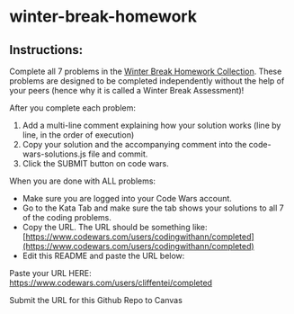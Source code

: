 # winter-break-homework

## Instructions:

Complete all 7 problems in the [Winter Break Homework Collection](https://www.codewars.com/collections/winter-break-homework). These problems are designed to be completed independently without the help of your peers (hence why it is called a Winter Break Assessment)! 

After you complete each problem:

1. Add a multi-line comment explaining how your solution works (line by line, in the order of execution)
2. Copy your solution and the accompanying comment into the code-wars-solutions.js file and commit.
3. Click the SUBMIT button on code wars.

When you are done with ALL problems:

* Make sure you are logged into your Code Wars account. 
* Go to the Kata Tab and make sure the tab shows your solutions to all 7 of the coding problems. 
* Copy the URL. The URL should be something like: [https://www.codewars.com/users/codingwithann/completed](https://www.codewars.com/users/codingwithann/completed)
* Edit this README and paste the URL below:

Paste your URL HERE: https://www.codewars.com/users/cliffentei/completed

Submit the URL for this Github Repo to Canvas
